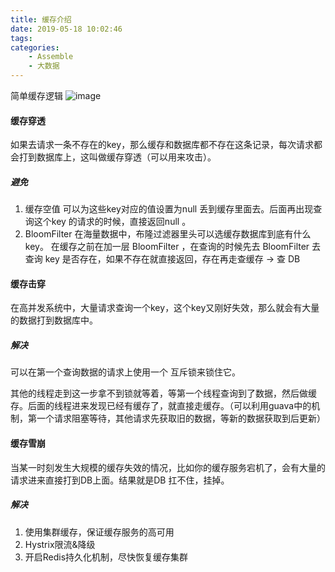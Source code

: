 ```yaml
---
title: 缓存介绍
date: 2019-05-18 10:02:46
tags:
categories: 
	- Assemble
	- 大数据
---
```



简单缓存逻辑
![image](http://wx4.sinaimg.cn/large/8b2dfbcaly1g2nddmg0uxj20bh09kmy0.jpg)

#### 缓存穿透

如果去请求一条不存在的key，那么缓存和数据库都不存在这条记录，每次请求都会打到数据库上，这叫做缓存穿透（可以用来攻击）。

##### 避免
1. 缓存空值
可以为这些key对应的值设置为null 丢到缓存里面去。后面再出现查询这个key 的请求的时候，直接返回null 。
2. BloomFilter
在海量数据中，布隆过滤器里头可以选缓存数据库到底有什么key。
在缓存之前在加一层 BloomFilter ，在查询的时候先去 BloomFilter 去查询 key 是否存在，如果不存在就直接返回，存在再走查缓存 -> 查 DB

#### 缓存击穿

在高并发系统中，大量请求查询一个key，这个key又刚好失效，那么就会有大量的数据打到数据库中。

##### 解决
可以在第一个查询数据的请求上使用一个 互斥锁来锁住它。

其他的线程走到这一步拿不到锁就等着，等第一个线程查询到了数据，然后做缓存。后面的线程进来发现已经有缓存了，就直接走缓存。（可以利用guava中的机制，第一个请求阻塞等待，其他请求先获取旧的数据，等新的数据获取到后更新）

#### 缓存雪崩
当某一时刻发生大规模的缓存失效的情况，比如你的缓存服务宕机了，会有大量的请求进来直接打到DB上面。结果就是DB 扛不住，挂掉。

##### 解决

1. 使用集群缓存，保证缓存服务的高可用
2. Hystrix限流&降级
3. 开启Redis持久化机制，尽快恢复缓存集群

